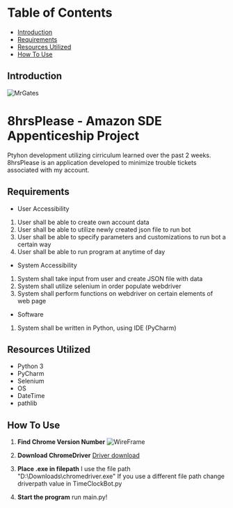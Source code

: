 
# Table of Contents
- [Introduction](#introduction)
- [Requirements](#requirements)
- [Resources Utilized](#resources-utilized)
- [How To Use](#how-to-use)


## Introduction
![MrGates](https://i.pinimg.com/originals/dc/ff/68/dcff6879a71fcfb100a7de1cf18f5803.jpg)
# 8hrsPlease - Amazon SDE Appenticeship Project
Ptyhon development utilizing cirriculum learned over the past 2 weeks. 8hrsPlease is an application developed to minimize trouble tickets associated with my account.

## Requirements

 - User Accessibility 
  1. User shall be able to create own account data
  2. User shall be able to utilize newly created json file to run bot
  3. User shall be able to specify parameters and customizations to run bot a certain way
  4. User shall be able to run program at anytime of day
  
 - System Accessibility 
  1. System shall take input from user and create JSON file with data
  2. System shall utilize selenium in order populate webdriver
  3. System shall perform functions on webdriver on certain elements of web page
  
 - Software 
  1. System shall be written in Python, using IDE (PyCharm)

## Resources Utilized

 - Python 3
 - PyCharm
 - Selenium
 - OS
 - DateTime
 - pathlib

## How To Use
 1. **Find Chrome Version Number**
![WireFrame](https://i.imgur.com/isKnupy.jpg)

 2. **Download ChromeDriver** [Driver download](https://chromedriver.chromium.org/downloads)
 3. **Place .exe in filepath** I use the file path "D:\Downloads\chromedriver.exe" If you use a different file path change driverpath value in TimeClockBot.py
 4. **Start the program** run main.py!
